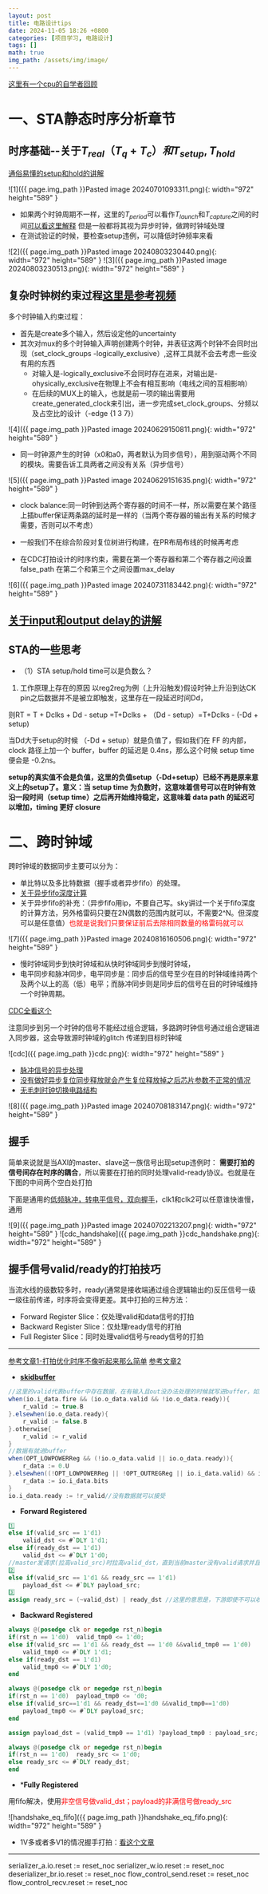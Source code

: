 ```yaml
---
layout: post
title: 电路设计tips
date: 2024-11-05 18:26 +0800
categories: [项目学习, 电路设计]
tags: []
math: true
img_path: /assets/img/image/
---
```


<script> var password = prompt("请输入密码："); if (password !== "xiaokai") {document.body.innerHTML = "访问被拒绝。"; } </script>

[这里有一个cpu的自学者回顾](https://mp.weixin.qq.com/s/p2RRFLMBvNZg7PPde-jjiA)


# 一、STA静态时序分析章节
## 时序基础--关于$T_{real}（T_q+T_c）和T_{setup},T_{hold}$

[通俗易懂的setup和hold的讲解](https://www.bilibili.com/video/BV1sg411B7VZ/?spm_id_from=333.788&vd_source=aaf91522adc6826d87c67900ed8b01d9)

![1]({{ page.img_path }}Pasted image 20240701093311.png){: width="972" height="589" }

* 如果两个时钟周期不一样，这里的$T_{period}$可以看作$T_{launch}$和$T_{capture}$之间的时间[可以看这里解释](https://www.bilibili.com/video/BV19P4y1e7jC/?spm_id_from=333.788&vd_source=aaf91522adc6826d87c67900ed8b01d9) 但是一般都将其视为异步时钟，做跨时钟域处理
* 在测试验证的时候，要检查setup违例，可以降低时钟频率来看

![2]({{ page.img_path }}Pasted image 20240803230440.png){: width="972" height="589" }
![3]({{ page.img_path }}Pasted image 20240803230513.png){: width="972" height="589" }

## 复杂时钟树约束过程[这里是参考视频](https://www.bilibili.com/video/BV1hf4y1n7zq/?spm_id_from=333.999.0.0&vd_source=aaf91522adc6826d87c67900ed8b01d9)

 多个时钟输入约束过程：
* 首先是create多个输入，然后设定他的uncertainty
* 其次对mux的多个时钟输入声明创建两个时钟，并表征这两个时钟不会同时出现（set_clock_groups -logically_exclusive）,这样工具就不会去考虑一些没有用的东西
	* 对输入是-logically_exclusive不会同时存在进来，对输出是-ohysically_exclusive在物理上不会有相互影响（电线之间的互相影响）
	* 在后续的MUX上的输入，也就是前一项的输出需要用create_generated_clock来引出，进一步完成set_clock_groups、分频以及占空比的设计（-edge {1 3 7}）

![4]({{ page.img_path }}Pasted image 20240629150811.png){: width="972" height="589" }

* 同一时钟源产生的时钟（x0和a0，两者默认为同步信号），用到驱动两个不同的模块。需要告诉工具两者之间没有关系（异步信号）

![5]({{ page.img_path }}Pasted image 20240629151635.png){: width="972" height="589" }

-  clock balance:同一时钟到达两个寄存器的时间不一样，所以需要在某个路径上插buffer保证两条路的延时是一样的（当两个寄存器的输出有关系的时候才需要，否则可以不考虑）
-  一般我们不在综合阶段对复位树进行构建，在PR布局布线的时候再考虑

- 在CDC打拍设计的时序约束，需要在第一个寄存器和第二个寄存器之间设置false_path 在第二个和第三个之间设置max_delay

![6]({{ page.img_path }}Pasted image 20240731183442.png){: width="972" height="589" }


##  [关于input和output delay的讲解](https://www.bilibili.com/video/BV1uP411V7Ec/?spm_id_from=333.788&vd_source=aaf91522adc6826d87c67900ed8b01d9)


## STA的一些思考
*  （1）STA setup/hold time可以是负数么？

 1. 工作原理上存在的原因
以reg2reg为例（上升沿触发)假设时钟上升沿到达CK pin之后数据并不是被立即触发，这里存在一段延迟时间Dd，

则RT = T + Dclks + Dd - setup =T+Dclks + （Dd - setup）=T+Dclks - (-Dd + setup)

当Dd大于setup的时候 （-Dd + setup）就是负值了，假如我们在 FF 的内部，clock 路径上加一个 buffer，buffer 的延迟是 0.4ns，那么这个时候 setup time 便会是 -0.2ns。

**setup的真实值不会是负值，这里的负值setup（-Dd+setup）已经不再是原来意义上的setup了。意义：当 setup time 为负数时，这意味着信号可以在时钟有效沿一段时间（setup time）之后再开始维持稳定，这意味着 data path 的延迟可以增加，timing 更好 closure**


# 二、跨时钟域
跨时钟域的数据同步主要可以分为：

* 单比特以及多比特数据（握手或者异步fifo）的处理。
* [关于异步fifo深度计算](https://blog.csdn.net/qq_39507748/article/details/122028575?spm=1001.2014.3001.5501)
* 关于异步fifo的补充：（异步fifo用ip，不要自己写。sky讲过一个关于fifo深度的计算方法，另外格雷码只要在2N偶数的范围内就可以，不需要2^N。但深度可以是任意值）<font color="#ff0000">也就是说我们只要保证前后去除相同数量的格雷码就可以</font>

![7]({{ page.img_path }}Pasted image 20240816160506.png){: width="972" height="589" }

* 慢时钟域同步到快时钟域和从快时钟域同步到慢时钟域，
* 电平同步和脉冲同步，电平同步是：同步后的信号至少在目的时钟域维持两个及两个以上的高（低）电平；而脉冲同步则是同步后的信号在目的时钟域维持一个时钟周期。

[CDC全看这个](https://www.cnblogs.com/lyc-seu/p/12441366.html)

注意同步到另一个时钟的信号不能经过组合逻辑，多路跨时钟信号通过组合逻辑进入同步器，这会导致源时钟域的glitch 传递到目标时钟域

![cdc]({{ page.img_path }}cdc.png){: width="972" height="589" }

* [脉冲信号的异步处理](https://www.bilibili.com/video/BV1vh411s7bQ/?spm_id_from=333.999.0.0&vd_source=aaf91522adc6826d87c67900ed8b01d9)
* [没有做好异步复位同步释放就会产生复位释放掉之后芯片参数不正常的情况](https://www.bilibili.com/video/BV1NT4y1f7aT/?spm_id_from=333.999.0.0&vd_source=aaf91522adc6826d87c67900ed8b01d9)
* [无毛刺时钟切换电路结构](https://www.bilibili.com/video/BV1kb421E7Wb/?spm_id_from=333.999.0.0&vd_source=aaf91522adc6826d87c67900ed8b01d9)

![8]({{ page.img_path }}Pasted image 20240708183147.png){: width="972" height="589" }


## 握手
 简单来说就是当AXI的master、slave这一族信号出现setup违例时： **需要打拍的信号间存在时序的耦合**，所以需要在打拍的同时处理valid-ready协议。也就是在下图的中间两个空白处打拍

下面是通用的[低频脉冲，转电平信号，双向握手](https://www.bilibili.com/video/BV11y411z7V6/?spm_id_from=333.999.0.0&vd_source=aaf91522adc6826d87c67900ed8b01d9)，clk1和clk2可以任意谁快谁慢，通用

![9]({{ page.img_path }}Pasted image 20240702213207.png){: width="972" height="589" }
![cdc_handshake]({{ page.img_path }}cdc_handshake.png){: width="972" height="589" }

## 握手信号valid/ready的打拍技巧

当流水线的级数较多时，ready(通常是接收端通过组合逻辑输出的)反压信号一级一级往前传递，时序将会变得更差。其中打拍的三种方法：

- Forward Register Slice：仅处理valid和data信号的打拍
- Backward Register Slice：仅处理ready信号的打拍
- Full Register Slice：同时处理valid信号与ready信号的打拍

---
[参考文章1-打拍优化时序不像听起来那么简单](https://www.shangyexinzhi.com/article/3430057.html)
[参考文章2](https://zhuanlan.zhihu.com/p/620498057)

* **[skidbuffer](https://zhuanlan.zhihu.com/p/532012806)**

```scala
//这里的valid代表buffer中存在数据，在有输入且out没办法处理的时候就写进buffer，如果有输出能力就把数据丢给out并拉低valid代表buffer中没有数据
when(io.i_data.fire && (io.o_data.valid && !io.o_data.ready)){
	r_valid := true.B
}.elsewhen(io.o_data.ready){
	r_valid := false.B
}.otherwise{
	r_valid := r_valid
}
//数据有就进buffer
when(OPT_LOWPOWERReg && (!io.o_data.valid || io.o_data.ready)){
	r_data := 0.U
}.elsewhen((!OPT_LOWPOWERReg || !OPT_OUTREGReg || io.i_data.valid) && io.i_data.ready){
	r_data := io.i_data.bits
}
io.i_data.ready := !r_valid//没有数据就可以接受
```

* **Forward Registered**

```verilog
1️⃣
else if(valid_src == 1'd1)
	valid_dst <= #`DLY 1'd1;
else if(ready_dst == 1'd1)
	valid_dst <= #`DLY 1'd0;
//master发请求(拉高valid_src)时拉高valid_dst，直到当前master没有valid请求并且slave可以接收请求(拉高ready_dst)时拉低valid_dst，表示一次传输完成	
2️⃣
else if(valid_src == 1'd1 && ready_src == 1'd1)
	payload_dst <= #`DLY payload_src;
3️⃣
assign ready_src = (~valid_dst) | ready_dst //这里的意思是，下游即使不可以收数据，由于寄存器的存在，也可以收一拍数据
```

* **Backward Registered**

```verilog
always @(posedge clk or negedge rst_n)begin
if(rst_n == 1'd0)  valid_tmp0 <= 1'd0;
else if(valid_src == 1'd1 && ready_dst == 1'd0 &&valid_tmp0 == 1'd0)
	valid_tmp0 <= #`DLY 1'd1;
else if(ready_dst == 1'd1)
	valid_tmp0 <= #`DLY 1'd0;
end

always @(posedge clk or negedge rst_n)begin
if(rst_n == 1'd0)  payload_tmp0 <= 'd0;
else if(valid_src==1'd1 && ready_dst==1'd0 &&valid_tmp0==1'd0)
	payload_tmp0 <= #`DLY payload_src;
end

assign payload_dst = (valid_tmp0 == 1'd1) ?payload_tmp0 : payload_src;

always @(posedge clk or negedge rst_n)begin
if(rst_n == 1'd0)  ready_src <= 1'd0;
else ready_src <= #`DLY ready_dst;
end
```

* ***Fully Registered**

用fifo解决，使用<font color="#ff0000">非空信号做valid_dst；payload的非满信号做ready_src</font>

![handshake_eq_fifo]({{ page.img_path }}handshake_eq_fifo.png){: width="972" height="589" }

* 1V多或者多V1的情况握手打拍：[看这个文章](https://zhuanlan.zhihu.com/p/503806430)

---



serializer_a.io.reset              := reset_noc
serializer_w.io.reset              := reset_noc
deserializer_br.io.reset            := reset_noc
flow_control_send.reset            := reset_noc
 flow_control_recv.reset            := reset_noc

